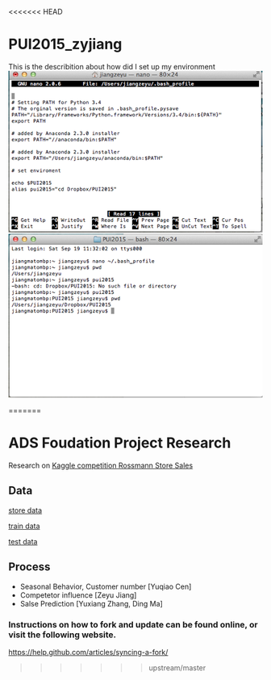 <<<<<<< HEAD
# PUI2015_zyjiang
 This is the describition about how did I set up my environment
![Alt text](bash_profile.png)
![Alt text](setup.png)

=======
# ADS Foudation Project Research
Research on [Kaggle competition Rossmann Store Sales](https://www.kaggle.com/c/rossmann-store-sales/)

## Data
[store data](https://github.com/jckhang/rossman_store/blob/master/data/store.csv)

[train data](https://github.com/jckhang/rossman_store/blob/master/data/train.csv)

[test data](https://github.com/jckhang/rossman_store/blob/master/data/test.csv)

## Process

* Seasonal Behavior, Customer number  [Yuqiao Cen]
* Competetor influence [Zeyu Jiang]
* Salse Prediction [Yuxiang Zhang, Ding Ma]


### Instructions on how to fork and update can be found online, or visit the following website.

https://help.github.com/articles/syncing-a-fork/
>>>>>>> upstream/master
